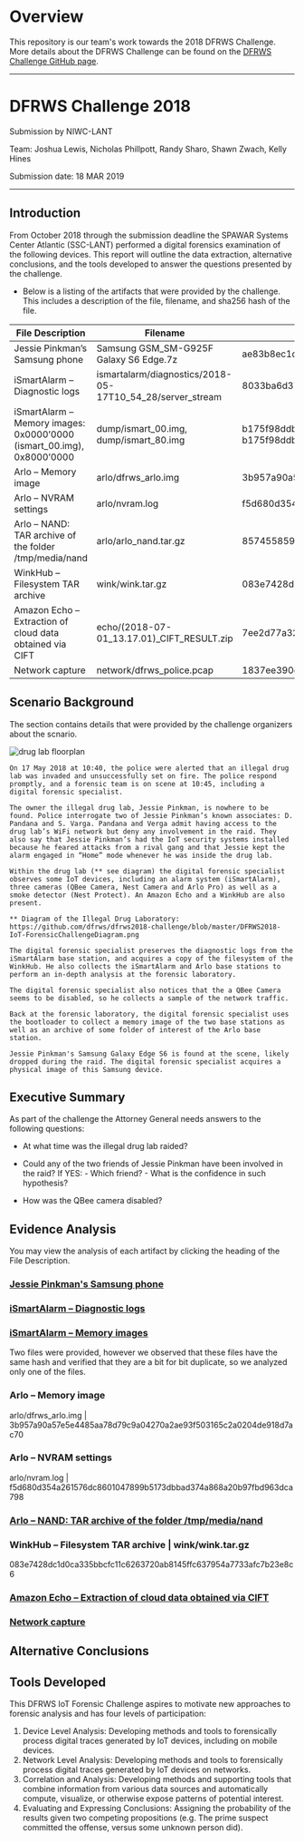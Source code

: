 # Overview

This repository is our team's work towards the 2018 DFRWS Challenge.  More details about the DFRWS Challenge can be found on the [DFRWS Challenge GitHub page](https://github.com/dfrws/dfrws2018-challenge).

-------------------------

# DFRWS Challenge 2018 

Submission by NIWC-LANT

Team: Joshua Lewis, Nicholas Phillpott, Randy Sharo, Shawn Zwach, Kelly Hines

Submission date: 18 MAR 2019

--------------------------

## Introduction

From October 2018 through the submission deadline the SPAWAR Systems Center Atlantic (SSC-LANT) performed a digital forensics examination of the following devices. This report will outline the data extraction, alternative conclusions, and the tools developed to answer the questions presented by the challenge.  

* Below is a listing of the artifacts that were provided by the challenge.  This includes a description of the file, filename, and sha256 hash of the file.

| File Description | Filename | SHA256 Hash |
| ------ | ------ | --------- |
| Jessie Pinkman’s Samsung phone | Samsung GSM_SM-G925F Galaxy S6 Edge.7z | ae83b8ec1d4338f6c4e0a312e73d7b410904fab504f7510723362efe6186b757 |
| iSmartAlarm – Diagnostic logs | ismartalarm/diagnostics/2018-05-17T10_54_28/server_stream | 8033ba6d37ad7f8ba22587ae560c04dba703962ed16ede8c36a55c9553913736 |
| iSmartAlarm – Memory images: 0x0000’0000 (ismart_00.img), 0x8000’0000 |     dump/ismart_00.img, dump/ismart_80.img | b175f98ddb8c79e5a1e7db84eeaa691991939065ae17bad84cdbd915f65d9a10 b175f98ddb8c79e5a1e7db84eeaa691991939065ae17bad84cdbd915f65d9a10  |
| Arlo – Memory image | arlo/dfrws_arlo.img | 3b957a90a57e5e4485aa78d79c9a04270a2ae93f503165c2a0204de918d7ac70 |
| Arlo – NVRAM settings | arlo/nvram.log | f5d680d354a261576dc8601047899b5173dbbad374a868a20b97fbd963dca798 |
| Arlo – NAND: TAR archive of the folder /tmp/media/nand | arlo/arlo_nand.tar.gz | 857455859086cd6face6115e72cb1c63d2befe11db92beec52d1f70618c5e421 |
| WinkHub – Filesystem TAR archive | wink/wink.tar.gz | 083e7428dc1d0ca335bbcfc11c6263720ab8145ffc637954a7733afc7b23e8c6 |
| Amazon Echo – Extraction of cloud data obtained via CIFT | echo/(2018-07-01_13.17.01)_CIFT_RESULT.zip | 7ee2d77a3297bb7ea4030444be6e0e150a272b3302d4f68453e8cfa11ef3241f |
| Network capture | network/dfrws_police.pcap | 1837ee390e060079fab1e17cafff88a1837610ef951153ddcb7cd85ad478228e |

## Scenario Background

The section contains details that were provided by the challenge organizers about the scnario.


![drug lab floorplan](https://raw.githubusercontent.com/dfrws/dfrws2018-challenge/master/DFRWS2018-IoT-ForensicChallengeDiagram.png)

```
On 17 May 2018 at 10:40, the police were alerted that an illegal drug lab was invaded and unsuccessfully set on fire. The police respond promptly, and a forensic team is on scene at 10:45, including a digital forensic specialist.

The owner the illegal drug lab, Jessie Pinkman, is nowhere to be found. Police interrogate two of Jessie Pinkman’s known associates: D. Pandana and S. Varga. Pandana and Verga admit having access to the drug lab’s WiFi network but deny any involvement in the raid. They also say that Jessie Pinkman’s had the IoT security systems installed because he feared attacks from a rival gang and that Jessie kept the alarm engaged in “Home” mode whenever he was inside the drug lab.

Within the drug lab (** see diagram) the digital forensic specialist observes some IoT devices, including an alarm system (iSmartAlarm), three cameras (QBee Camera, Nest Camera and Arlo Pro) as well as a smoke detector (Nest Protect). An Amazon Echo and a WinkHub are also present.

** Diagram of the Illegal Drug Laboratory: https://github.com/dfrws/dfrws2018-challenge/blob/master/DFRWS2018-IoT-ForensicChallengeDiagram.png

The digital forensic specialist preserves the diagnostic logs from the iSmartAlarm base station, and acquires a copy of the filesystem of the WinkHub. He also collects the iSmartAlarm and Arlo base stations to perform an in-depth analysis at the forensic laboratory.

The digital forensic specialist also notices that the a QBee Camera seems to be disabled, so he collects a sample of the network traffic.

Back at the forensic laboratory, the digital forensic specialist uses the bootloader to collect a memory image of the two base stations as well as an archive of some folder of interest of the Arlo base station.

Jessie Pinkman's Samsung Galaxy Edge S6 is found at the scene, likely dropped during the raid. The digital forensic specialist acquires a physical image of this Samsung device.
```

   
## Executive Summary  
As part of the challenge the Attorney General needs answers to the following questions:

 + At what time was the illegal drug lab raided?
 
 + Could any of the two friends of Jessie Pinkman have been involved in the raid?
   If YES:
          - Which friend?
          - What is the confidence in such hypothesis?
          
+ How was the QBee camera disabled?

## Evidence Analysis

You may view the analysis of each artifact by clicking the heading of the File Description.
### [Jessie Pinkman's Samsung phone](https://gitlab.com/lewis.joshua/dfrws2019/blob/master/Samsung%20GSM_SM-G925F%20Galaxy%20S6%20Edge.7z.md)

### [iSmartAlarm – Diagnostic logs]()

### [iSmartAlarm – Memory images]()

Two files were provided, however we observed that these files have the same hash and verified that they are a bit for bit duplicate, so we analyzed only one of the files.

### Arlo – Memory image
arlo/dfrws_arlo.img | 3b957a90a57e5e4485aa78d79c9a04270a2ae93f503165c2a0204de918d7ac70 

### Arlo – NVRAM settings
arlo/nvram.log | f5d680d354a261576dc8601047899b5173dbbad374a868a20b97fbd963dca798
### [Arlo – NAND: TAR archive of the folder /tmp/media/nand](https://gitlab.com/lewis.joshua/dfrws2019/blob/master/arlo/nand.md)

### WinkHub – Filesystem TAR archive | wink/wink.tar.gz 
083e7428dc1d0ca335bbcfc11c6263720ab8145ffc637954a7733afc7b23e8c6

### [Amazon Echo – Extraction of cloud data obtained via CIFT](https://gitlab.com/lewis.joshua/dfrws2019/blob/master/echo_analysis.md)  

### [Network capture](https://gitlab.com/lewis.joshua/dfrws2019/blob/master/dfrws_police.pcap.md)

 
## Alternative Conclusions

## Tools Developed
This DFRWS IoT Forensic Challenge aspires to motivate new approaches to forensic analysis and has four levels of participation:
1.	Device Level Analysis: Developing methods and tools to forensically process digital traces generated by IoT devices, including on mobile devices.
2.	Network Level Analysis: Developing methods and tools to forensically process digital traces generated by IoT devices on networks.
3.	Correlation and Analysis: Developing methods and supporting tools that combine information from various data sources and automatically compute, visualize, or otherwise expose patterns of potential interest.
4.	Evaluating and Expressing Conclusions: Assigning the probability of the results given two competing propositions (e.g. The prime suspect committed the offense, versus some unknown person did).


